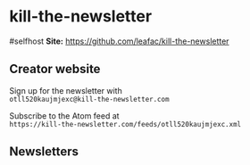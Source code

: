 # kill-the-newsletter
#selfhost
**Site:** https://github.com/leafac/kill-the-newsletter

## Creator website
Sign up for the newsletter with  
`otll520kaujmjexc@kill-the-newsletter.com`

Subscribe to the Atom feed at  
`https://kill-the-newsletter.com/feeds/otll520kaujmjexc.xml`
## Newsletters
